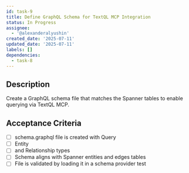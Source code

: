 ```yaml
---
id: task-9
title: Define GraphQL Schema for TextQL MCP Integration
status: In Progress
assignee:
  - '@alexanderalyushin'
created_date: '2025-07-11'
updated_date: '2025-07-11'
labels: []
dependencies:
  - task-8
---
```


## Description

Create a GraphQL schema file that matches the Spanner tables to enable querying via TextQL MCP.

## Acceptance Criteria

- [ ] schema.graphql file is created with Query
- [ ] Entity
- [ ] and Relationship types
- [ ] Schema aligns with Spanner entities and edges tables
- [ ] File is validated by loading it in a schema provider test
